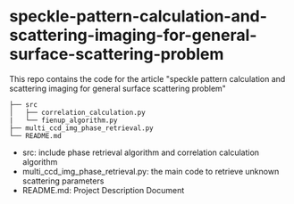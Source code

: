 # speckle-pattern-calculation-and-scattering-imaging-for-general-surface-scattering-problem
This repo contains the code for the article "speckle pattern calculation and scattering imaging for general surface scattering problem"

```shell
├── src
│   ├── correlation_calculation.py
|   └── fienup_algorithm.py
├── multi_ccd_img_phase_retrieval.py
└── README.md
```

- src: include phase retrieval algorithm and correlation calculation algorithm
- multi_ccd_img_phase_retrieval.py: the main code to retrieve unknown scattering parameters
- README.md: Project Description Document
  
